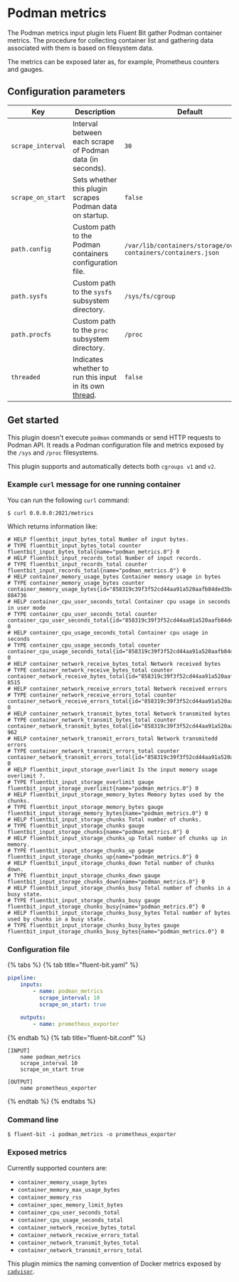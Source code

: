 # Podman metrics

The Podman metrics input plugin lets Fluent Bit gather Podman container metrics. The procedure for collecting container list and gathering data associated with them is based on filesystem data.

The metrics can be exposed later as, for example, Prometheus counters and gauges.

## Configuration parameters

| Key | Description | Default |
| --- | ------------| ------- |
| `scrape_interval`   | Interval between each scrape of Podman data (in seconds). | `30` |
| `scrape_on_start`   | Sets whether this plugin scrapes Podman data on startup. | `false` |
| `path.config`       | Custom path to the Podman containers configuration file. | `/var/lib/containers/storage/overlay-containers/containers.json` |
| `path.sysfs`        | Custom path to the `sysfs` subsystem directory. | `/sys/fs/cgroup` |
| `path.procfs`       | Custom path to the `proc` subsystem directory. | `/proc` |
| `threaded` | Indicates whether to run this input in its own [thread](../../administration/multithreading.md#inputs). | `false` |

## Get started

This plugin doesn't execute `podman` commands or send HTTP requests to Podman API. It reads a Podman configuration file and metrics exposed by the `/sys` and `/proc` filesystems.

This plugin supports and automatically detects both `cgroups v1` and `v2`.

### Example `curl` message for one running container

You can run the following `curl` command:

```shell
$ curl 0.0.0.0:2021/metrics
```

Which returns information like:

```text
# HELP fluentbit_input_bytes_total Number of input bytes.
# TYPE fluentbit_input_bytes_total counter
fluentbit_input_bytes_total{name="podman_metrics.0"} 0
# HELP fluentbit_input_records_total Number of input records.
# TYPE fluentbit_input_records_total counter
fluentbit_input_records_total{name="podman_metrics.0"} 0
# HELP container_memory_usage_bytes Container memory usage in bytes
# TYPE container_memory_usage_bytes counter
container_memory_usage_bytes{id="858319c39f3f52cd44aa91a520aafb84ded3bc4b4a1e04130ccf87043149bbbf",name="blissful_wescoff",image="docker.io/library/ubuntu:latest"} 884736
# HELP container_cpu_user_seconds_total Container cpu usage in seconds in user mode
# TYPE container_cpu_user_seconds_total counter
container_cpu_user_seconds_total{id="858319c39f3f52cd44aa91a520aafb84ded3bc4b4a1e04130ccf87043149bbbf",name="blissful_wescoff",image="docker.io/library/ubuntu:latest"} 0
# HELP container_cpu_usage_seconds_total Container cpu usage in seconds
# TYPE container_cpu_usage_seconds_total counter
container_cpu_usage_seconds_total{id="858319c39f3f52cd44aa91a520aafb84ded3bc4b4a1e04130ccf87043149bbbf",name="blissful_wescoff",image="docker.io/library/ubuntu:latest"} 0
# HELP container_network_receive_bytes_total Network received bytes
# TYPE container_network_receive_bytes_total counter
container_network_receive_bytes_total{id="858319c39f3f52cd44aa91a520aafb84ded3bc4b4a1e04130ccf87043149bbbf",name="blissful_wescoff",image="docker.io/library/ubuntu:latest",interface="eth0"} 8515
# HELP container_network_receive_errors_total Network received errors
# TYPE container_network_receive_errors_total counter
container_network_receive_errors_total{id="858319c39f3f52cd44aa91a520aafb84ded3bc4b4a1e04130ccf87043149bbbf",name="blissful_wescoff",image="docker.io/library/ubuntu:latest",interface="eth0"} 0
# HELP container_network_transmit_bytes_total Network transmited bytes
# TYPE container_network_transmit_bytes_total counter
container_network_transmit_bytes_total{id="858319c39f3f52cd44aa91a520aafb84ded3bc4b4a1e04130ccf87043149bbbf",name="blissful_wescoff",image="docker.io/library/ubuntu:latest",interface="eth0"} 962
# HELP container_network_transmit_errors_total Network transmitedd errors
# TYPE container_network_transmit_errors_total counter
container_network_transmit_errors_total{id="858319c39f3f52cd44aa91a520aafb84ded3bc4b4a1e04130ccf87043149bbbf",name="blissful_wescoff",image="docker.io/library/ubuntu:latest",interface="eth0"} 0
# HELP fluentbit_input_storage_overlimit Is the input memory usage overlimit ?.
# TYPE fluentbit_input_storage_overlimit gauge
fluentbit_input_storage_overlimit{name="podman_metrics.0"} 0
# HELP fluentbit_input_storage_memory_bytes Memory bytes used by the chunks.
# TYPE fluentbit_input_storage_memory_bytes gauge
fluentbit_input_storage_memory_bytes{name="podman_metrics.0"} 0
# HELP fluentbit_input_storage_chunks Total number of chunks.
# TYPE fluentbit_input_storage_chunks gauge
fluentbit_input_storage_chunks{name="podman_metrics.0"} 0
# HELP fluentbit_input_storage_chunks_up Total number of chunks up in memory.
# TYPE fluentbit_input_storage_chunks_up gauge
fluentbit_input_storage_chunks_up{name="podman_metrics.0"} 0
# HELP fluentbit_input_storage_chunks_down Total number of chunks down.
# TYPE fluentbit_input_storage_chunks_down gauge
fluentbit_input_storage_chunks_down{name="podman_metrics.0"} 0
# HELP fluentbit_input_storage_chunks_busy Total number of chunks in a busy state.
# TYPE fluentbit_input_storage_chunks_busy gauge
fluentbit_input_storage_chunks_busy{name="podman_metrics.0"} 0
# HELP fluentbit_input_storage_chunks_busy_bytes Total number of bytes used by chunks in a busy state.
# TYPE fluentbit_input_storage_chunks_busy_bytes gauge
fluentbit_input_storage_chunks_busy_bytes{name="podman_metrics.0"} 0
```

### Configuration file

{% tabs %}
{% tab title="fluent-bit.yaml" %}

```yaml
pipeline:
    inputs:
        - name: podman_metrics
          scrape_interval: 10
          scrape_on_start: true
          
    outputs:
        - name: prometheus_exporter
```

{% endtab %}
{% tab title="fluent-bit.conf" %}


```text
[INPUT]
    name podman_metrics
    scrape_interval 10
    scrape_on_start true
    
[OUTPUT]
    name prometheus_exporter
```

{% endtab %}
{% endtabs %}

### Command line

```shell
$ fluent-bit -i podman_metrics -o prometheus_exporter
```

### Exposed metrics

Currently supported counters are:

- `container_memory_usage_bytes`
- `container_memory_max_usage_bytes`
- `container_memory_rss`
- `container_spec_memory_limit_bytes`
- `container_cpu_user_seconds_total`
- `container_cpu_usage_seconds_total`
- `container_network_receive_bytes_total`
- `container_network_receive_errors_total`
- `container_network_transmit_bytes_total`
- `container_network_transmit_errors_total`

This plugin mimics the naming convention of Docker metrics exposed by [`cadvisor`](https://github.com/google/cadvisor).